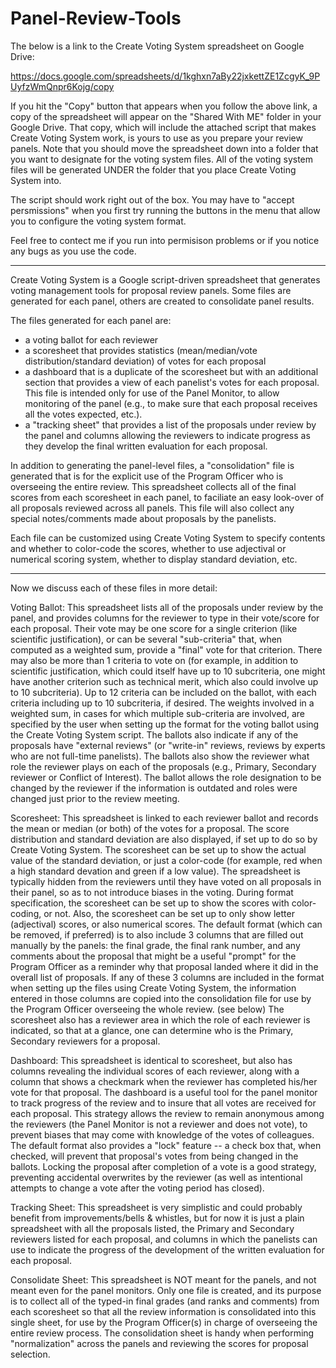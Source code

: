 # Panel-Review-Tools
The below is a link to the Create Voting System spreadsheet on Google Drive: 

https://docs.google.com/spreadsheets/d/1kghxn7aBy22jxkettZE1ZcgyK_9PUyfzWmQnpr6Kojg/copy

If you hit the "Copy" button that appears when you follow the above link, a copy of the spreadsheet will appear on the "Shared With ME" folder in your Google Drive.  That copy, which will include the attached script that makes Create Voting System work, is yours to use as you prepare your review panels.  Note that you should move the spreadsheet down into a folder that you want to designate for the voting system files.  All of the voting system files will be generated UNDER the folder that you place Create Voting System into.

The script should work right out of the box.  You may have to "accept persmissions" when you first try running the buttons in the menu that allow you to configure the voting system format.  

Feel free to contect me if you run into permisison problems or if you notice any bugs as you use the code. 

-------------------------------------------------------

Create Voting System is a Google script-driven spreadsheet that generates voting management tools for proposal review panels.  Some files are generated for each panel, others are created to consolidate panel results. 

The files generated for each panel are:
* a voting ballot for each reviewer
* a scoresheet that provides statistics (mean/median/vote distribution/standard deviation) of votes for each proposal
* a dashboard that is a duplicate of the scoresheet but with an additional section that provides a view of each panelist's votes for each proposal.  This file is intended only  for use of the Panel Monitor, to allow monitoring of the panel (e.g., to make sure that each proposal receives all the votes expected, etc.).
* a "tracking sheet" that provides a list of the proposals under review by the panel and columns allowing the reviewers to indicate progress as they develop the final written evaluation for each proposal. 

In addition to generating the panel-level files, a "consolidation" file is generated that is for the explicit use of the Program Officer who is overseeing the entire review.  This spreadsheet collects all of the final scores from each scoresheet in each panel, to faciliate an easy look-over of all proposals reviewed across all panels.  This file will also collect any special notes/comments made about proposals by the panelists. 

Each file can be customized using Create Voting System to specify contents and whether to color-code the scores, whether to use adjectival or numerical scoring system, whether to display standard deviation, etc. 

----------------------------------------------

Now we discuss each of these files in more detail: 

Voting Ballot:  This spreadsheet lists all of the proposals under review by the panel, and provides columns for the reviewer to type in their vote/score for each proposal.  Their vote may be one score for a single criterion (like scientific justification), or can be several "sub-criteria" that, when computed as a weighted sum, provide a "final" vote for that criterion.  There may also be more than 1 criteria to vote on (for example, in addition to scientific justification, which could itself have up to 10 subcriteria, one might have another criterion such as technical merit, which also could involve up to 10 subcriteria).  Up to 12 criteria can be included on the ballot, with each criteria including up to 10 subcriteria, if desired.   The weights involved in a weighted sum, in cases for which multiple sub-criteria are involved, are specified by the user when setting up the format for the voting ballot using the Create Voting System script.  The ballots also indicate if any of the proposals have "external reviews" (or "write-in" reviews, reviews by experts who are not full-time panelists).  The ballots also show the reviewer what role the reviewer plays on each of the proposals (e.g., Primary, Secondary reviewer or Conflict of Interest).  The ballot allows the role designation to be changed by the reviewer if the information is outdated and roles were changed just prior to the review meeting. 

Scoresheet:  This spreadsheet is linked to each reviewer ballot and records the mean or median (or both) of the votes for a proposal. The score distribution and standard deviation are also displayed, if set up to do so by Create Voting System.   The scoresheet can be set up to show the actual value of the standard deviation, or just a color-code (for example, red when a high standard devation and green if a low value). The spreadsheet is typically hidden from the reviewers until they have voted on all proposals in their panel, so as to not introduce biases in the voting.  During format specification, the scoresheet can be set up to show the scores with color-coding, or not.  Also, the scoresheet can be set up to only show letter (adjectival) scores, or also numerical scores.  The default format (which can be removed, if preferred) is to also include 3 columns that are filled out manually by the panels:  the final grade, the final rank number, and any comments about the proposal that might be a useful "prompt" for the Program Officer as a reminder why that proposal landed where it did in the overall list of proposals.  If any of these 3 columns are included in the format when setting up the files using Create Voting System, the information entered in those columns are copied into the consolidation file for use by the Program Officer overseeing the whole review. (see below)  The scoresheet also has a reviewer area in which the role of each reviewer is indicated, so that at a glance, one can determine who is the Primary, Secondary reviewers for a proposal. 

Dashboard:  This spreadsheet is identical to scoresheet, but also has columns revealing the individual scores of each reviewer, along with a column that shows a checkmark when the reviewer has completed his/her vote for that proposal.  The dashboard is a useful tool for the panel monitor to track progress of the review and to insure that all votes are received for each proposal.  This strategy allows the review to remain anonymous among the reviewers (the Panel Monitor is not a reviewer and does not vote), to prevent biases that may come with knowledge of the votes of colleagues.  The default format also provides a "lock" feature -- a check box that, when checked, will prevent that proposal's votes from being changed in the ballots.  Locking the proposal after completion of a vote is a good strategy, preventing accidental overwrites by the reviewer (as well as intentional attempts to change a vote after the voting period has closed). 

Tracking Sheet:  This spreadsheet is very simplistic and could probably benefit from improvements/bells & whistles, but for now it is just a plain spreadsheet with all the proposals listed, the Primary and Secondary reviewers listed for each proposal, and columns in which the panelists can use to indicate the progress of the development of the written evaluation for each proposal. 

Consolidate Sheet:  This spreadsheet is NOT meant for the panels, and not meant even for the panel monitors.  Only one file is created, and its purpose is to collect all of the typed-in final grades (and ranks and comments) from each scoresheet so that all the review information is consolidated into this single sheet, for use by the Program Officer(s) in charge of overseeing the entire review process.  The consolidation sheet is handy when performing "normalization" across the panels and reviewing the scores for proposal selection. 

